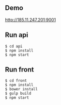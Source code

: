 ## Demo
http://185.11.247.201:9001

## Run api
```shell
$ cd api
$ npm install
$ npm start
```

## Run front
```shell
$ cd front
$ npm install
$ bower install
$ gulp build
$ npm start
```

